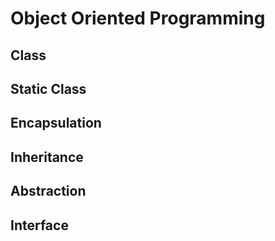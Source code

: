 # Object Oriented Programming

## Class

## Static Class

## Encapsulation

## Inheritance

## Abstraction

## Interface
